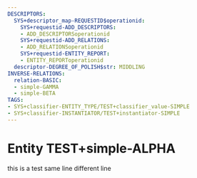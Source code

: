 ```yaml
---
DESCRIPTORS:
  SYS+descriptor_map-REQUESTID$operationid:
    SYS+requestid-ADD_DESCRIPTORS:
    - ADD_DESCRIPTORSoperationid
    SYS+requestid-ADD_RELATIONS:
    - ADD_RELATIONSoperationid
    SYS+requestid-ENTITY_REPORT:
    - ENTITY_REPORToperationid
  descriptor-DEGREE_OF_POLISH$str: MIDDLING
INVERSE-RELATIONS:
  relation-BASIC:
  - simple-GAMMA
  - simple-BETA
TAGS:
- SYS+classifier-ENTITY_TYPE/TEST+classifier_value-SIMPLE
- SYS+classifier-INSTANTIATOR/TEST+instantiator-SIMPLE
---
```

# Entity TEST+simple-ALPHA

this is a test same line 
different line
